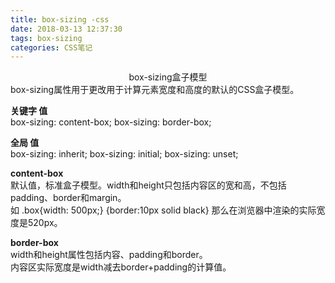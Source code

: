 ```yaml
---
title: box-sizing -css
date: 2018-03-13 12:37:30
tags: box-sizing
categories: CSS笔记
---
```

<center>box-sizing盒子模型</center>
<!-- more -->
box-sizing属性用于更改用于计算元素宽度和高度的默认的CSS盒子模型。

**关键字 值**<br>
box-sizing: content-box;
box-sizing: border-box;

**全局 值**<br>
box-sizing: inherit;
box-sizing: initial;
box-sizing: unset;

**content-box**<br>
默认值，标准盒子模型。width和height只包括内容区的宽和高，不包括padding、border和margin。<br>
如 .box{width: 500px;} {border:10px solid black} 那么在浏览器中渲染的实际宽度是520px。

**border-box**<br>
width和height属性包括内容、padding和border。<br>
内容区实际宽度是width减去border+padding的计算值。
